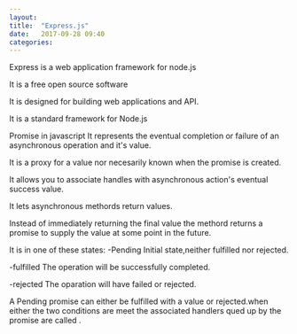```yaml
---
layout: 
title:  "Express.js"
date:   2017-09-28 09:40
categories: 
---
```

Express is a web application framework for node.js

It is a free open source software

It is designed for building web applications and API.

It is a standard framework for Node.js

Promise in javascript
It represents the eventual completion or failure of an asynchronous operation and it's value.

It is a proxy for a value nor necesarily known when the promise is created.

It allows you to associate handles with asynchronous action's eventual success value.

It lets asynchronous methords return values.

Instead of immediately returning the final value the methord returns a promise to supply the value at some point in the future.

It is in one of these states:
-Pending
Initial state,neither fulfilled nor rejected.

-fulfilled
The operation will be successfully completed.

-rejected
The oparation will have failed or rejected.

A Pending promise can either be fulfilled with a value or rejected.when either the two conditions are meet the associated handlers qued up by the promise are called .

